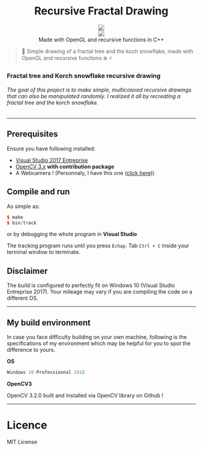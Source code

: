  <h1 align="center">Recursive Fractal Drawing</h1> 
  <p align="center">
  <img src="https://img.shields.io/badge/License-MIT-blue.svg"><br>
  <img src="https://api.codacy.com/project/badge/Grade/e28ff30817f945c4b782a383e2711f8d"/></a><br>
  Made with OpenGL and recursive functions in C++
  </p>
  
>  🌳  Simple drawing of a fractal tree and the koch snowflake, made with OpenGL and recursive functions  ❄️  ⚡

### Fractal tree and Korch snowflake recursive drawing

###### The goal of this project is to make simple, multicolored recursive drawings that can also be manipulated randomly. I realized it all by recreating a fractal tree and the korch snowflake.
---

## Prerequisites

Ensure you have following installed:

  - [Visual Studio 2017 Entreprise](https://visualstudio.microsoft.com/fr/license-terms/mlt551018/)
  - [OpenCV 3.x](http://opencv.org/downloads.html) **with contribution package**
  - A Webcamera ! (Personnaly, I have this one ([click here](https://www.edmundoptics.com/f/high-definition-dual-hdmi-and-usb-cameras/14263/)))

## Compile and run

As simple as:

```c++
$ make
$ bin/track
```

or by debugging the whole program in **Visual Studio**

The tracking program runs until you press `Echap`. Tab `Ctrl + C` inside your terminal 
window to terminate.

## Disclaimer

The build is configured to perfectly fit on Windows 10 (Visual Studio Entreprise 2017). 
Your mileage may vary if you are compiling the code on a different OS. 

---

## My build environment

In case you face difficulty building on your own machine, 
following is the specifications of my environment which may be 
helpful for you to spot the difference to yours.

<b>OS</b>

```c++
Windows 10 Professionnal 2018
```

<b>OpenCV3</b>

OpenCV 3.2.0 built and installed via OpenCV library on Github !

---

# Licence

MIT License
